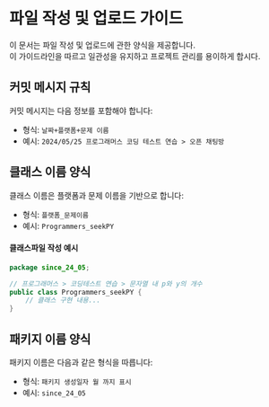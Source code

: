 # 파일 작성 및 업로드 가이드

이 문서는 파일 작성 및 업로드에 관한 양식을 제공합니다.
<br>이 가이드라인을 따르고 일관성을 유지하고 프로젝트 관리를 용이하게 합시다.

## 커밋 메시지 규칙

커밋 메시지는 다음 정보를 포함해야 합니다:

- 형식: `날짜+플랫폼+문제 이름`
- 예시: `2024/05/25 프로그래머스 코딩 테스트 연습 > 오픈 채팅방`

## 클래스 이름 양식

클래스 이름은 플랫폼과 문제 이름을 기반으로 합니다:

- 형식: `플랫폼_문제이름`
- 예시: `Programmers_seekPY`

#### 클래스파일 작성 예시

```java
package since_24_05;

// 프로그래머스 > 코딩테스트 연습 > 문자열 내 p와 y의 개수
public class Programmers_seekPY {
    // 클래스 구현 내용...
}
```

## 패키지 이름 양식

패키지 이름은 다음과 같은 형식을 따릅니다:

- 형식: `패키지 생성일자 월 까지 표시`
- 예시: `since_24_05`
